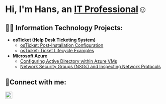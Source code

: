 <h1>Hi, I'm Hans, an <a href="https://linkedin.com/in/hans-leger/">IT Professional</a>☺</h1>

<h2>👨‍💻 Information Technology Projects:</h2>

- <b>osTicket (Help Desk Ticketing System)</b>
  - [osTicket: Post-Installation Configuration](https://github.com/kbd060/post-install-config)
  - [osTicket: Ticket Lifecycle Examples](https://github.com/kbd060/ticket-lifecycle)
- <b>Microsoft Azure</b>
  - [Configuring Active Directory within Azure VMs](https://github.com/kbd060/configure-ad)
  - [Network Security Groups (NSGs) and Inspecting Network Protocols](https://github.com/kbd060/azure-network-protocols)

<h2>🤳Connect with me:</h2>

[<img align="left" alt="hans-leger/ | LinkedIn" width="22px" src="https://cdn.jsdelivr.net/npm/simple-icons@v3/icons/linkedin.svg" />][linkedin]

[linkedin]: https://linkedin.com/in/hans-leger/
